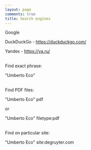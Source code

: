 ```yaml
---
layout: page
comments: true
title: Search engines
---
```


Google

DuckDuckGo - <https://duckduckgo.com/>

Yandex - <https://ya.ru/>
<br><br>

Find exact phrase:

"Umberto Eco"
<br><br>

Find PDF files:

"Umberto Eco" pdf

or

"Umberto Eco" filetype:pdf
<br><br>

Find on particular site:

"Umberto Eco" site:degruyter.com
